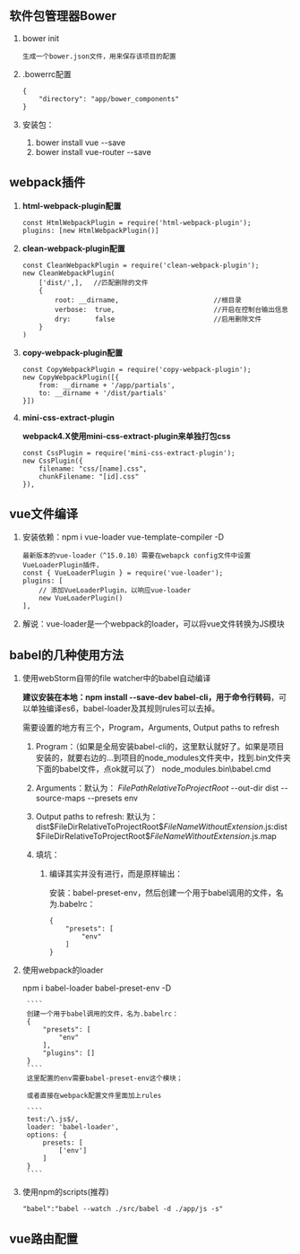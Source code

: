 ## 软件包管理器Bower
    
1. bower init

    ````
    生成一个bower.json文件，用来保存该项目的配置
    ````
1. .bowerrc配置
    
    ````
    {
        "directory": "app/bower_components"
    }
    ````
1. 安装包：
    
    1. bower install vue --save 
    1. bower install vue-router --save


## webpack插件

1. **html-webpack-plugin配置**

    ````
    const HtmlWebpackPlugin = require('html-webpack-plugin');
    plugins: [new HtmlWebpackPlugin()]
    ````
    
1. **clean-webpack-plugin配置**
    ````
    const CleanWebpackPlugin = require('clean-webpack-plugin');
    new CleanWebpackPlugin(
        ['dist/',],　 //匹配删除的文件
        {
            root: __dirname,       　　　　　　　　　　//根目录
            verbose:  true,        　　　　　　　　　　//开启在控制台输出信息
            dry:      false        　　　　　　　　　　//启用删除文件
        }
    )
    ````

1. **copy-webpack-plugin配置**

    ````
    const CopyWebpackPlugin = require('copy-webpack-plugin');    
    new CopyWebpackPlugin([{
        from: __dirname + '/app/partials',
        to: __dirname + '/dist/partials'
    }])
    ````

1. **mini-css-extract-plugin**
    
    **webpack4.X使用mini-css-extract-plugin来单独打包css**
    ````
    const CssPlugin = require('mini-css-extract-plugin');    
    new CssPlugin({
        filename: "css/[name].css",
        chunkFilename: "[id].css"
    }),
    ````


## vue文件编译
    
1. 安装依赖：npm i vue-loader vue-template-compiler -D 

    ```
    最新版本的vue-loader（^15.0.10）需要在webapck config文件中设置VueLoaderPlugin插件，
    const { VueLoaderPlugin } = require('vue-loader');
    plugins: [        
        // 添加VueLoaderPlugin，以响应vue-loader         
        new VueLoaderPlugin()  
    ],
    ```
1. 解说：vue-loader是一个webpack的loader，可以将vue文件转换为JS模块
  

## babel的几种使用方法
1. 使用webStorm自带的file watcher中的babel自动编译
    
   **建议安装在本地：npm install --save-dev babel-cli，用于命令行转码**，可以单独编译es6，babel-loader及其规则rules可以去掉。
   
   需要设置的地方有三个，Program，Arguments,  Output paths to refresh
   
   1. Program：（如果是全局安装babel-cli的，这里默认就好了。如果是项目安装的，就要右边的...到项目的node_modules文件夹中，找到.bin文件夹下面的babel文件，点ok就可以了）
        node_modules\.bin\babel.cmd
   1. Arguments：默认为： $FilePathRelativeToProjectRoot$ --out-dir dist --source-maps --presets env 
   1. Output paths to refresh: 默认为：dist\$FileDirRelativeToProjectRoot$\$FileNameWithoutExtension$.js:dist\$FileDirRelativeToProjectRoot$\$FileNameWithoutExtension$.js.map
    
   1. 填坑：
        1. 编译其实并没有进行，而是原样输出：
        
            安装：babel-preset-env，然后创建一个用于babel调用的文件，名为.babelrc：
            ````
            {
                "presets": [
                    "env"
                ]
            }
            ````
        
1. 使用webpack的loader

    npm i babel-loader babel-preset-env -D
    
        ````
        创建一个用于babel调用的文件，名为.babelrc：
        {
            "presets": [
                "env"
            ],
            "plugins": []
        }
        ````
        这里配置的env需要babel-preset-env这个模块；
        
        或者直接在webpack配置文件里面加上rules
    
        ````
        test:/\.js$/,
        loader: 'babel-loader',
        options: {
            presets: [
                ['env']
            ]
        }
        ````

1. 使用npm的scripts(推荐)

    ```
    "babel":"babel --watch ./src/babel -d ./app/js -s"
    ```


## vue路由配置

